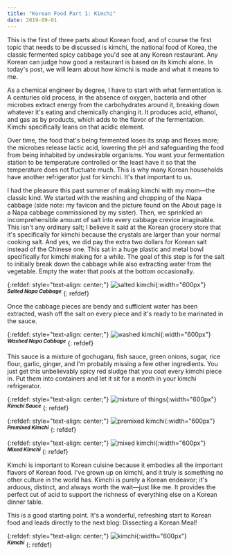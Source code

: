 ```yaml
---
title: "Korean Food Part 1: Kimchi"
date: 2019-09-01
---
```


This is the first of three parts about Korean food, and of course the first topic that needs to be discussed is kimchi, the national food of Korea, the classic fermented spicy cabbage you'd see at any Korean restaurant. Any Korean can judge how good a restaurant is based on its kimchi alone. In today's post, we will learn about how kimchi is made and what it means to me.

As a chemical engineer by degree, I have to start with what fermentation is. A centuries old process, in the absence of oxygen, bacteria and other microbes extract energy from the carbohydrates around it, breaking down whatever it's eating and chemically changing it. It produces acid, ethanol, and gas as by products, which adds to the flavor of the fermentation. Kimchi specifically leans on that acidic element. 

Over time, the food that's being fermented loses its snap and flexes more; the microbes release lactic acid, lowering the pH and safeguarding the food from being inhabited by undesirable organisms. You want your fermentation station to be temperature controlled or the least have it so that the temperature does not fluctuate much. This is why many Korean households have another refrigerator just for kimchi. It's that important to us. 

I had the pleasure this past summer of making kimchi with my mom—the classic kind. We started with the washing and chopping of the Napa cabbage (side note: my favicon and the picture found on the About page is a Napa cabbage commissioned by my sister). Then, we sprinkled an incomprehensible amount of salt into every cabbage crevice imaginable. This isn't any ordinary salt; I believe it said at the Korean grocery store that it's specifically for kimchi because the crystals are larger than your normal cooking salt. And yes, we did pay the extra two dollars for Korean salt instead of the Chinese one. This sat in a huge plastic and metal bowl specifically for kimchi making for a while. The goal of this step is for the salt to initially break down the cabbage while also extracting water from the vegetable. Empty the water that pools at the bottom occasionally.

{:refdef: style="text-align: center;"}
![salted kimchi](../../kimchi/salted-napa.jpg){:width="600px"}  
<sup>***Salted Napa Cabbage***</sup>
{: refdef}

Once the cabbage pieces are bendy and sufficient water has been extracted, wash off the salt on every piece and it's ready to be marinated in the sauce. 

{:refdef: style="text-align: center;"}
![washed kimchi](../../kimchi/washed-napa.jpg){:width="600px"}  
<sup>***Washed Napa Cabbage***</sup>
{: refdef}

This sauce is a mixture of gochugaru, fish sauce, green onions, sugar, rice flour, garlic, ginger, and I'm probably missing a few other ingredients. You just get this unbelievably spicy red sludge that you coat every kimchi piece in. Put them into containers and let it sit for a month in your kimchi refrigerator. 

{:refdef: style="text-align: center;"}
![mixture of things](../../kimchi/kimchi-marinade.jpg){:width="600px"}  
<sup>***Kimchi Sauce***</sup>
{: refdef}

{:refdef: style="text-align: center;"}
![premixed kimchi](../../kimchi/premix-kimchi.jpg){:width="600px"}  
<sup>***Premixed Kimchi***</sup>
{: refdef}

{:refdef: style="text-align: center;"}
![mixed kimchi](../../kimchi/mixed-kimchi.jpg){:width="600px"}  
<sup>***Mixed Kimchi***</sup>
{: refdef}

Kimchi is important to Korean cuisine because it embodies all the important flavors of Korean food. I've grown up on kimchi, and it truly is something no other culture in the world has. Kimchi is purely a Korean endeavor; it's arduous, distinct, and always worth the wait—just like me. It provides the perfect cut of acid to support the richness of everything else on a Korean dinner table. 

This is a good starting point. It's a wonderful, refreshing start to Korean food and leads directly to the next blog: Dissecting a Korean Meal!

{:refdef: style="text-align: center;"}
![kimchi](../../kimchi/kimchi.jpg){:width="600px"}  
<sup>***Kimchi***</sup>
{: refdef}